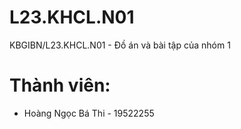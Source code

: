 # L23.KHCL.N01
KBGIBN/L23.KHCL.N01 - Đồ án và bài tập của nhóm 1

# Thành viên:
* Hoàng Ngọc Bá Thi - 19522255
